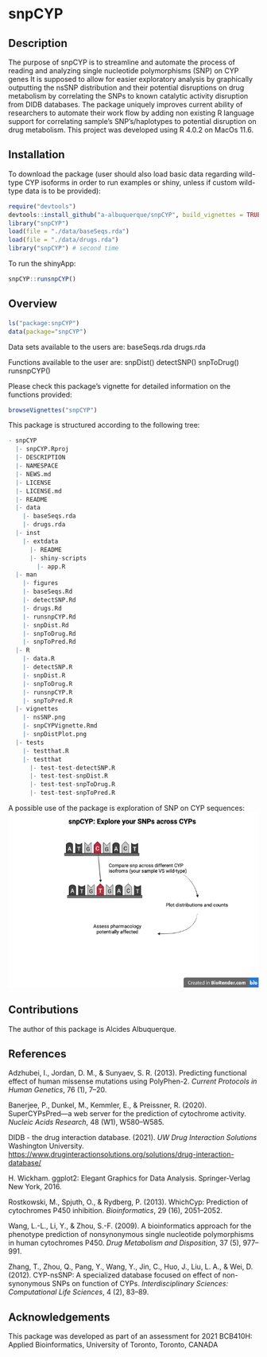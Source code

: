 
# snpCYP

## Description

The purpose of snpCYP is to streamline and automate the process of
reading and analyzing single nucleotide polymorphisms (SNP) on CYP genes
It is supposed to allow for easier exploratory analysis by graphically
outputting the nsSNP distribution and their potential disruptions on
drug metabolism by correlating the SNPs to known catalytic activity
disruption from DIDB databases. The package uniquely improves current
ability of researchers to automate their work flow by adding non
existing R language support for correlating sample’s SNP’s/haplotypes to
potential disruption on drug metabolism. This project was developed
using R 4.0.2 on MacOs 11.6.

## Installation

To download the package (user should also load basic data regarding
wild-type CYP isoforms in order to run examples or shiny, unless if
custom wild-type data is to be provided):

``` r
require("devtools")
devtools::install_github("a-albuquerque/snpCYP", build_vignettes = TRUE)
library("snpCYP")
load(file = "./data/baseSeqs.rda")
load(file = "./data/drugs.rda")
library("snpCYP") # second time
```

To run the shinyApp:

``` r
snpCYP::runsnpCYP()
```

## Overview

``` r
ls("package:snpCYP")
data(package="snpCYP")
```

Data sets available to the users are: baseSeqs.rda drugs.rda

Functions available to the user are: snpDist() detectSNP() snpToDrug()
runsnpCYP()

Please check this package’s vignette for detailed information on the
functions provided:

``` r
browseVignettes("snpCYP")
```

This package is structured according to the following tree:

``` r
- snpCYP
  |- snpCYP.Rproj
  |- DESCRIPTION
  |- NAMESPACE
  |- NEWS.md
  |- LICENSE
  |- LICENSE.md
  |- README
  |- data
    |- baseSeqs.rda
    |- drugs.rda
  |- inst
    |- extdata
      |- README
      |- shiny-scripts
        |- app.R
  |- man
    |- figures
    |- baseSeqs.Rd
    |- detectSNP.Rd
    |- drugs.Rd
    |- runsnpCYP.Rd
    |- snpDist.Rd
    |- snpToDrug.Rd
    |- snpToPred.Rd
  |- R
    |- data.R
    |- detectSNP.R
    |- snpDist.R
    |- snpToDrug.R
    |- runsnpCYP.R
    |- snpToPred.R
  |- vignettes
    |- nsSNP.png
    |- snpCYPVignette.Rmd
    |- snpDistPlot.png
  |- tests
    |- testthat.R
    |- testthat
      |- test-test-detectSNP.R
      |- test-test-snpDist.R
      |- test-test-snpToDrug.R
      |- test-test-snpToPred.R
```

A possible use of the package is exploration of SNP on CYP sequences:
![](./inst/extdata/README/Overview.png)

## Contributions

The author of this package is Alcides Albuquerque.

## References

Adzhubei, I., Jordan, D. M., & Sunyaev, S. R. (2013). Predicting
functional effect of human missense mutations using PolyPhen-2. *Current
Protocols in Human Genetics*, 76 (1), 7–20.

Banerjee, P., Dunkel, M., Kemmler, E., & Preissner, R. (2020).
SuperCYPsPred—a web server for the prediction of cytochrome activity.
*Nucleic Acids Research*, 48 (W1), W580–W585.

DIDB - the drug interaction database. (2021). *UW Drug Interaction
Solutions* Washington University.
<https://www.druginteractionsolutions.org/solutions/drug-interaction-database/>

H. Wickham. ggplot2: Elegant Graphics for Data Analysis. Springer-Verlag
New York, 2016.

Rostkowski, M., Spjuth, O., & Rydberg, P. (2013). WhichCyp: Prediction
of cytochromes P450 inhibition. *Bioinformatics*, 29 (16), 2051–2052.

Wang, L.-L., Li, Y., & Zhou, S.-F. (2009). A bioinformatics approach for
the phenotype prediction of nonsynonymous single nucleotide
polymorphisms in human cytochromes P450. *Drug Metabolism and
Disposition*, 37 (5), 977–991.

Zhang, T., Zhou, Q., Pang, Y., Wang, Y., Jin, C., Huo, J., Liu, L. A., &
Wei, D. (2012). CYP-nsSNP: A specialized database focused on effect of
non-synonymous SNPs on function of CYPs. *Interdisciplinary Sciences:
Computational Life Sciences*, 4 (2), 83–89.

## Acknowledgements

This package was developed as part of an assessment for 2021 BCB410H:
Applied Bioinformatics, University of Toronto, Toronto, CANADA
